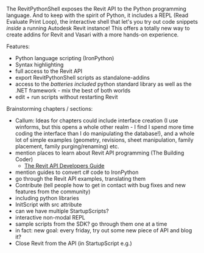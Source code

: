 The RevitPythonShell exposes the Revit API to the Python programming language. And to keep with the spirit of Python, it includes a REPL (Read Evaluate Print Loop), the interactive shell that let's you try out code snippets *inside* a running Autodesk Revit instance! This offers a totally new way to create addins for Revit and Vasari with a more hands-on experience.

Features:

* Python language scripting (IronPython)
* Syntax highlighting
* full access to the Revit API
* export RevitPythonShell scripts as standalone-addins
* access to the *batteries included* python standard library as well as the .NET framework - mix the best of both worlds
* edit + run scripts without restarting Revit


Brainstorming chapters / sections:
* Callum: Ideas for chapters could include interface creation (I use winforms, but this opens a whole other realm - I find I spend more time coding the interface than I do manipulating the database!), and a whole lot of simple examples (geometry, revisions, sheet manipulation, family placement, family purging/renaming) etc.
* mention places to learn about Revit API programming (The Building Coder)
  * [The Revit API Developers Guide](http://help.autodesk.com/cloudhelp/2015/ENU/Revit-API/files/GUID-F0A122E0-E556-4D0D-9D0F-7E72A9315A42.htm)
* mention guides to convert c# code to IronPython
* go through the Revit API examples, translating them
* Contribute (tell people how to get in contact with bug fixes and new features from the community)
* including python libraries
* InitScript with src attribute
* can we have multiple StartupScripts?
* interactive non-modal REPL
* sample scripts from the SDK? go through them one at a time
* in fact: new goal: every friday, try out some new piece of API and blog it?
* Close Revit from the API (in StartupScript e.g.)
